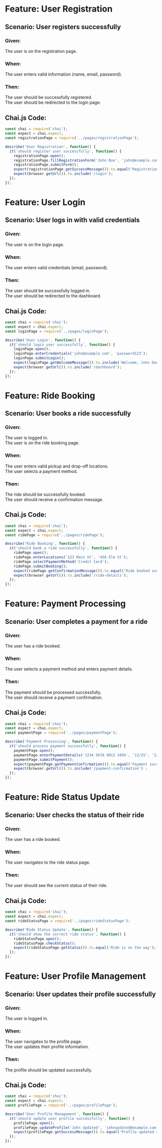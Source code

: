 # Feature: User Registration

## Scenario: User registers successfully

### Given:
The user is on the registration page.

### When:
The user enters valid information (name, email, password).

### Then:
The user should be successfully registered.  
The user should be redirected to the login page.

## Chai.js Code:

```javascript
const chai = require('chai');
const expect = chai.expect;
const registrationPage = require('../pages/registrationPage');

describe('User Registration', function() {
  it('should register user successfully', function() {
    registrationPage.open();
    registrationPage.fillRegistrationForm('John Doe', 'john@example.com', 'password123');
    registrationPage.submitForm();
    expect(registrationPage.getSuccessMessage()).to.equal('Registration successful');
    expect(browser.getUrl()).to.include('/login');
  });
});
```

# Feature: User Login

## Scenario: User logs in with valid credentials

### Given:


The user is on the login page.

### When:
The user enters valid credentials (email, password).

### Then:
The user should be successfully logged in.  
The user should be redirected to the dashboard.

## Chai.js Code:

```javascript
const chai = require('chai');
const expect = chai.expect;
const loginPage = require('../pages/loginPage');

describe('User Login', function() {
  it('should login user successfully', function() {
    loginPage.open();
    loginPage.enterCredentials('john@example.com', 'password123');
    loginPage.submitLogin();
    expect(loginPage.getWelcomeMessage()).to.include('Welcome, John Doe');
    expect(browser.getUrl()).to.include('/dashboard');
  });
});
```

# Feature: Ride Booking

## Scenario: User books a ride successfully

### Given:
The user is logged in.  
The user is on the ride booking page.

### When:
The user enters valid pickup and drop-off locations.  
The user selects a payment method.

### Then:
The ride should be successfully booked.  
The user should receive a confirmation message.

## Chai.js Code:

```javascript
const chai = require('chai');
const expect = chai.expect;
const ridePage = require('../pages/ridePage');

describe('Ride Booking', function() {
  it('should book a ride successfully', function() {
    ridePage.open();
    ridePage.enterLocations('123 Main St', '456 Elm St');
    ridePage.selectPaymentMethod('Credit Card');
    ridePage.submitBooking();
    expect(ridePage.getConfirmationMessage()).to.equal('Ride booked successfully');
    expect(browser.getUrl()).to.include('/ride-details');
  });
});
```
# Feature: Payment Processing

## Scenario: User completes a payment for a ride

### Given:
The user has a ride booked.

### When:
The user selects a payment method and enters payment details.

### Then:
The payment should be processed successfully.  
The user should receive a payment confirmation.

## Chai.js Code:

```javascript
const chai = require('chai');
const expect = chai.expect;
const paymentPage = require('../pages/paymentPage');

describe('Payment Processing', function() {
  it('should process payment successfully', function() {
    paymentPage.open();
    paymentPage.enterPaymentDetails('1234 5678 9012 3456', '12/25', '123');
    paymentPage.submitPayment();
    expect(paymentPage.getPaymentConfirmation()).to.equal('Payment successful');
    expect(browser.getUrl()).to.include('/payment-confirmation') ;
  });
});
```



# Feature: Ride Status Update

## Scenario: User checks the status of their ride

### Given:
The user has a ride booked.

### When:
The user navigates to the ride status page.

### Then:
The user should see the current status of their ride.

## Chai.js Code:

```javascript
const chai = require('chai');
const expect = chai.expect;
const rideStatusPage = require('../pages/rideStatusPage');

describe('Ride Status Update', function() {
  it('should show the correct ride status', function() {
    rideStatusPage.open();
    rideStatusPage.checkStatus();
    expect(rideStatusPage.getStatus()).to.equal('Ride is on the way');
  });
});
```
# Feature: User Profile Management

## Scenario: User updates their profile successfully

### Given:
The user is logged in.

### When:
The user navigates to the profile page.  
The user updates their profile information.

### Then:
The profile should be updated successfully.

## Chai.js Code:

```javascript
const chai = require('chai');
const expect = chai.expect;
const profilePage = require('../pages/profilePage');

describe('User Profile Management', function() {
  it('should update user profile successfully', function() {
    profilePage.open();
    profilePage.updateProfile('John Updated', 'johnupdated@example.com');
    expect(profilePage.getSuccessMessage()).to.equal('Profile updated successfully');
  });
});
```

